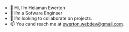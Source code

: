 - 👋 Hi, I’m Helaman Ewerton
- 👀 I’m a Sofware Engineer
- 💞️ I’m looking to collaborate on projects.
- 📫 You cand reach me at ewerton.webdev@gmail.com.

<!---
Hecris10/Hecris10 is a ✨ special ✨ repository because its `README.md` (this file) appears on your GitHub profile.
You can click the Preview link to take a look at your changes.
--->
